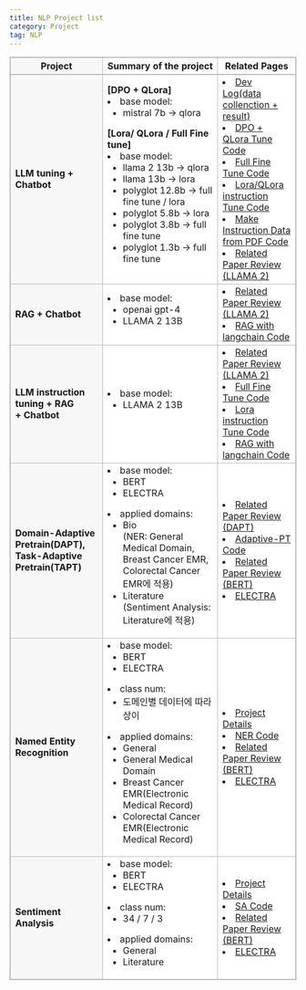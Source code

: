 ```yaml
---
title: NLP Project list
category: Project
tag: NLP
---
```


<html>
  <head>
    <style type="text/css">
      .line{border-bottom: 1px solid #BDB8C1;}
      .line2{border-bottom: 2px solid #BDB8C1;}
      .line3{border-bottom: 1px solid #BDB8C1; background-color: #F7F7F7;}
      .line4{border-bottom: 2px solid #BDB8C1; background-color: #F7F7F7;}
      table, th, td {
         border:1px solid #BDB8C1;
         background-color: #FFFFFF;
       }
    </style>
   </head>
   <body>
     <table style="border-collapse:collapse">
       <tr>
         <th class="line4" bgcolor="#F8F7F9">Project</th>
         <th class="line2">Summary of the project</th><th class="line2">Related Pages</th>
       </tr>
       <tr>
         <td class="line3"><strong>LLM tuning + Chatbot</strong></td>
         <td class="line">
           <strong>[DPO + QLora]</strong>
           <li>base model:
             <ul>
               <li>mistral 7b → qlora</li>
             </ul>
           </li>
           <strong>[Lora/ QLora / Full Fine tune]</strong>
           <li>base model:
             <ul>
               <li>llama 2 13b → qlora</li>
               <li>llama 13b → lora</li>
               <li>polyglot 12.8b → full fine tune / lora</li>
               <li>polyglot 5.8b → lora</li>
               <li>polyglot 3.8b → full fine tune</li>
               <li>polyglot 1.3b → full fine tune</li>
             </ul>
           </li>
         </td>
         <td class="line">
           <li><a href="https://finddme.github.io/development/2023/03/31/LLM_instruction_tuning/">Dev Log(data collenction + result)</a></li>
           <li><a href="https://github.com/finddme/LLM-Tuning/tree/main/DPO_QLora">DPO + QLora Tune Code</a></li>
           <li><a href="https://github.com/finddme/LLM-Tuning/tree/main/Full_Fine-Tune">Full Fine Tune Code</a></li>
           <li><a href="https://github.com/finddme/LLM-Tuning/tree/main/Lora_QLora">Lora/QLora instruction Tune Code</a></li>
           <li><a href="https://github.com/finddme/RAG/blob/main/make_instruction_Data_from_pdf.ipynb">Make Instruction Data from PDF Code</a></li>
           <li><a href="https://finddme.github.io/natural%20language%20processing/2023/10/10/LLMA2/">Related Paper Review (LLAMA 2)</a></li>
         </td>
       </tr>
       <tr>
         <td class="line3"><strong>RAG + Chatbot</strong></td>
         <td class="line">
           <li>base model:
             <ul>
               <li>openai gpt-4</li>
               <li>LLAMA 2 13B</li>
             </ul>
           </li>
         </td>
         <td class="line">
           <li><a href="https://finddme.github.io/natural%20language%20processing/2023/10/10/LLMA2/">Related Paper Review (LLAMA 2)</a></li>
           <li><a href="https://github.com/finddme/RAG">RAG with langchain Code</a></li>
         </td>
       </tr>
       <tr>
         <td class="line3"><strong>LLM instruction tuning + RAG<br>+ Chatbot</strong></td>
         <td class="line">
           <li>base model:
             <ul>
               <li>LLAMA 2 13B</li>
             </ul>
           </li>
         </td>
         <td class="line">
           <li><a href="https://finddme.github.io/natural%20language%20processing/2023/10/10/LLMA2/">Related Paper Review (LLAMA 2)</a></li>
           <li><a href="https://github.com/finddme/LLM-Tuning/tree/main/Full_Fine-Tune">Full Fine Tune Code</a></li>
           <li><a href="https://github.com/finddme/LLM-Tuning/tree/main/Lora_QLora">Lora instruction Tune Code</a></li>
           <li><a href="https://github.com/finddme/RAG">RAG with langchain Code</a></li>
         </td>
       </tr>
       <tr>
         <td class="line3"><strong>Domain-Adaptive Pretrain(DAPT),<br> Task-Adaptive Pretrain(TAPT)</strong></td>
         <td class="line">
           <li>base model: 
             <ul>
               <li>BERT</li>
               <li>ELECTRA</li>
             </ul>
           </li>
           <li>applied domains: 
             <ul>
               <li>Bio<br>(NER: General Medical Domain, Breast Cancer EMR,<br>     Colorectal Cancer EMR에 적용)</li>
               <li>Literature<br>(Sentiment Analysis: Literature에 적용)</li>
             </ul>
            </li>
         </td>
         <td class="line">
           <li><a href="https://finddme.github.io/natural%20language%20processing/2022/11/29/DAPT/">Related Paper Review (DAPT)</a></li>
           <li><a href="https://github.com/finddme/Adaptive-PT">Adaptive-PT Code</a></li>
           <li><a href="https://finddme.github.io/natural%20language%20processing/2019/11/22/Bert/">Related Paper Review (BERT)</a></li>
           <li><a href="https://finddme.github.io/natural%20language%20processing/2022/11/30/LMsummary/#electra--efficiently-learning-an-encoder-that-classifies-token-replacements-accurately">ELECTRA</a></li>
         </td>
       </tr>
       <tr>
         <td class="line3"><strong>Named Entity Recognition</strong></td>
         <td class="line">
           <li>base model: 
             <ul>
               <li>BERT</li>
               <li>ELECTRA</li>
             </ul>
           </li>
           <li>class num: 
             <ul>
               <li>도메인별 데이터에 따라 상이</li>
             </ul>
           </li>
           <li>applied domains:
             <ul>
               <li>General</li>
               <li>General Medical Domain</li>
               <li>Breast Cancer EMR(Electronic Medical Record)</li>
               <li>Colorectal Cancer EMR(Electronic Medical Record)</li>
             </ul>
           </li>
         </td>
         <td class="line">
           <li><a href="https://finddme.github.io/development/2022/09/24/NER/">Project Details</a></li>
           <li><a href="https://github.com/finddme/NER_electra">NER Code</a></li>
           <li><a href="https://finddme.github.io/natural%20language%20processing/2019/11/22/Bert/">Related Paper Review (BERT)</a></li>
           <li><a href="https://finddme.github.io/natural%20language%20processing/2022/11/30/LMsummary/#electra--efficiently-learning-an-encoder-that-classifies-token-replacements-accurately">ELECTRA</a></li>
         </td>
       </tr>
       <tr>
         <td class="line3"><strong>Sentiment Analysis</strong></td>
         <td class="line">
           <li>base model: 
             <ul>
               <li>BERT</li>
               <li>ELECTRA</li>
             </ul>
           </li>
           <li>class num: 
             <ul>
               <li>34 / 7 / 3</li>
             </ul>
           </li>
           <li>applied domains: 
             <ul>
               <li>General</li>
               <li>Literature</li>
             </ul>
            </li>
         </td>
         <td class="line">
           <li><a href="https://finddme.github.io/development/2022/09/25/SentimentAnalysis/">Project Details</a></li>
           <li><a href="https://github.com/finddme/Sentiment_analysis">SA Code</a></li>
           <li><a href="https://finddme.github.io/natural%20language%20processing/2019/11/22/Bert/">Related Paper Review (BERT)</a></li>
           <li><a href="https://finddme.github.io/natural%20language%20processing/2022/11/30/LMsummary/#electra--efficiently-learning-an-encoder-that-classifies-token-replacements-accurately">ELECTRA</a></li>
         </td>
       </tr>
   </table>
 </body>
</html>




